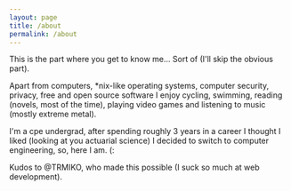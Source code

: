 ```yaml
---
layout: page
title: /about
permalink: /about
---
```


This is the part where you get to know me... Sort of (I'll skip the obvious part).


Apart from computers, \*nix-like operating systems, computer security, privacy, free and open source software I enjoy cycling, swimming, reading (novels, most of the time), playing video games and listening to music (mostly extreme metal).


I'm a cpe undergrad, after spending roughly 3 years in a career I thought I liked (looking at you actuarial science) I decided to switch to computer engineering, so, here I am. (:


Kudos to @TRMIKO, who made this possible (I suck so much at web development).
